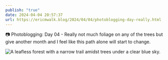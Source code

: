```yaml
---
publish: "true"
date: 2024-04-04 20:57:37
url: https://ericmwalk.blog/2024/04/04/photoblogging-day-really.html
---
```


📷 Photoblogging: Day 04 - Really not much foliage on any of the trees but give another month and I feel like this path alone will start to change.

![A leafless forest with a narrow trail amidst trees under a clear blue sky.](https://ericmwalk.blog/uploads/2024/img-8516.jpeg)